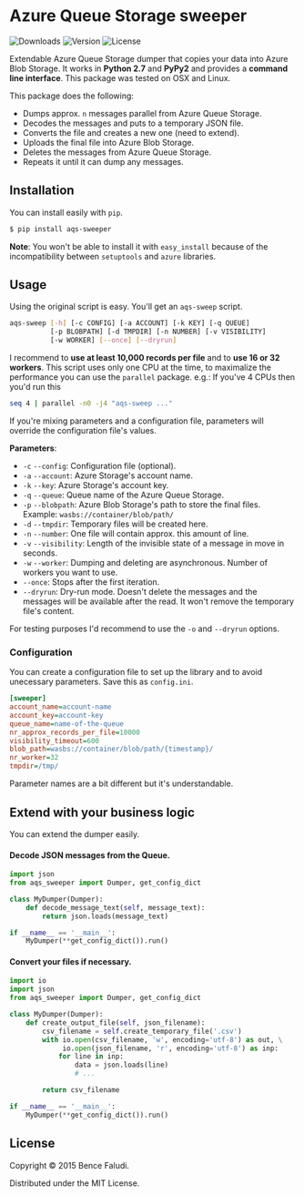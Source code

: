 # Azure Queue Storage sweeper

![Downloads](https://img.shields.io/pypi/dm/aqs_sweeper.svg)
![Version](https://img.shields.io/pypi/v/aqs_sweeper.svg)
![License](https://img.shields.io/pypi/l/aqs_sweeper.svg)

Extendable Azure Queue Storage dumper that copies your data into Azure Blob Storage. It works in **Python 2.7** and **PyPy2** and provides a **command line interface**. This package was tested on OSX and Linux.

This package does the following:

- Dumps approx. `n` messages parallel from Azure Queue Storage.
- Decodes the messages and puts to a temporary JSON file.
- Converts the file and creates a new one (need to extend).
- Uploads the final file into Azure Blob Storage.
- Deletes the messages from Azure Queue Storage.
- Repeats it until it can dump any messages.


## Installation

You can install easily with `pip`.

```bash
$ pip install aqs-sweeper
```

**Note**: You won't be able to install it with `easy_install` because of the incompatibility between `setuptools` and `azure` libraries.

## Usage

Using the original script is easy. You'll get an `aqs-sweep` script.

```bash
aqs-sweep [-h] [-c CONFIG] [-a ACCOUNT] [-k KEY] [-q QUEUE]
          [-p BLOBPATH] [-d TMPDIR] [-n NUMBER] [-v VISIBILITY]
          [-w WORKER] [--once] [--dryrun]
```

I recommend to **use at least 10,000 records per file** and to **use 16 or 32 workers**. This script uses only one CPU at the time, to maximalize the performance you can use the `parallel` package. e.g.: If you've 4 CPUs then you'd run this

```bash
seq 4 | parallel -n0 -j4 "aqs-sweep ..."
```

If you're mixing parameters and a configuration file, parameters will override the configuration file's values.

**Parameters**:

- `-c` `--config`: Configuration file (optional).
- `-a` `--account`: Azure Storage's account name.
- `-k` `--key`: Azure Storage's account key.
- `-q` `--queue`: Queue name of the Azure Queue Storage.
- `-p` `--blobpath`: Azure Blob Storage's path to store the final files. Example: `wasbs://container/blob/path/`
- `-d` `--tmpdir`: Temporary files will be created here.
- `-n` `--number`: One file will contain approx. this amount of line.
- `-v` `--visibility`: Length of the invisible state of a message in move in seconds.
- `-w` `--worker`: Dumping and deleting are asynchronous. Number of workers you want to use.
- `--once`: Stops after the first iteration.
- `--dryrun`: Dry-run mode. Doesn't delete the messages and the messages will be available after the read. It won't remove the temporary file's content.

For testing purposes I'd recommend to use the `-o` and `--dryrun` options.

### Configuration

You can create a configuration file to set up the library and to avoid unecessary parameters. Save this as `config.ini`.

```ini
[sweeper]
account_name=account-name
account_key=account-key
queue_name=name-of-the-queue
nr_approx_records_per_file=10000
visibility_timeout=600
blob_path=wasbs://container/blob/path/{timestamp}/
nr_worker=32
tmpdir=/tmp/
```

Parameter names are a bit different but it's understandable.


## Extend with your business logic

You can extend the dumper easily.

#### Decode JSON messages from the Queue.

```python
import json
from aqs_sweeper import Dumper, get_config_dict

class MyDumper(Dumper):
    def decode_message_text(self, message_text):
        return json.loads(message_text)

if __name__ == '__main__':
    MyDumper(**get_config_dict()).run()
```

#### Convert your files if necessary.

```python
import io
import json
from aqs_sweeper import Dumper, get_config_dict

class MyDumper(Dumper):
    def create_output_file(self, json_filename):
        csv_filename = self.create_temporary_file('.csv')
        with io.open(csv_filename, 'w', encoding='utf-8') as out, \
             io.open(json_filename, 'r', encoding='utf-8') as inp:
            for line in inp:
                data = json.loads(line)
                # ...

        return csv_filename

if __name__ == '__main__':
    MyDumper(**get_config_dict()).run()
```

## License

Copyright © 2015 Bence Faludi.

Distributed under the MIT License.
